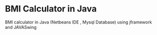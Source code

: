 # BMI Calculator in Java

BMI calculator in Java (Netbeans IDE , Mysql Database) using jframework and JAVASwing
